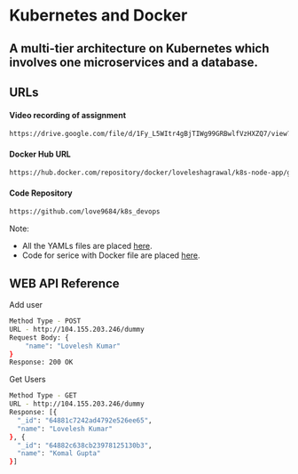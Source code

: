 # Kubernetes and Docker

## A multi-tier architecture on Kubernetes which involves one microservices and a database.

## URLs

#### Video recording of assignment
```bash
https://drive.google.com/file/d/1Fy_L5WItr4gBjTIWg99GRBwlfVzHXZQ7/view?usp=sharing
```

#### Docker Hub URL
```bash
https://hub.docker.com/repository/docker/loveleshagrawal/k8s-node-app/general
```

#### Code Repository
```bash
https://github.com/love9684/k8s_devops
```
Note:
- All the YAMLs files are placed [here](https://github.com/love9684/k8s_devops/tree/main/k8s_objects).
- Code for serice with Docker file are placed [here](https://github.com/love9684/k8s_devops/tree/main/server).

## WEB API Reference
Add user
```bash
Method Type - POST
URL - http://104.155.203.246/dummy
Request Body: {
    "name": "Lovelesh Kumar"
}
Response: 200 OK
```

Get Users
```bash
Method Type - GET
URL - http://104.155.203.246/dummy
Response: [{
  "_id": "64881c7242ad4792e526ee65",
  "name": "Lovelesh Kumar"
}, {
  "_id": "64882c638cb23978125130b3",
  "name": "Komal Gupta"
}]
```
